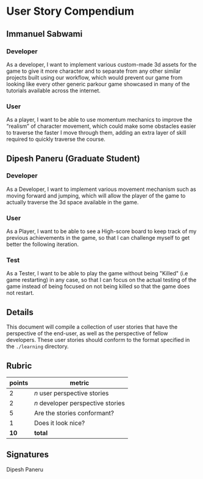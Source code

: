 # User Story Compendium

## Immanuel Sabwami
### Developer
As a developer, I want to implement various custom-made 3d assets for the game to give it more character and to separate from any other similar projects built using our workflow, which would prevent our game from looking like every other generic parkour game showcased in many of the tutorials available across the internet.

### User
As a player, I want to be able to use momentum mechanics to improve the “realism” of character movement, which could make some obstacles easier to traverse the faster I move through them, adding an extra layer of skill required to quickly traverse the course. 

## Dipesh Paneru (Graduate Student)

### Developer
As a Developer, I want to implement various movement mechanism such as moving forward and jumping, which will allow the player of the game to actually traverse the 3d space available in the game.

### User
As a Player, I want to be able to see a High-score board to keep track of my previous achievements in the game, so that I can challenge myself to get better the following iteration. 

### Test
As a Tester, I want to be able to play the game without being "Killed" (i.e game restarting) in any case, so that I can focus on the actual testing of the game instead of being focused on not being killed so that the game does not restart.

## Details
This document will compile a collection of user stories that have the perspective of the end-user, as well as the perspective of fellow developers. These user stories should conform to the format specified in the `./learning` directory.

## Rubric
| points | metric                             |
| ------ | -----------------------------------|
| 2      | _n_ user perspective stories       |
| 2      | _n_ developer perspective stories  |
| 5      | Are the stories conformant?        |
| 1      | Does it look nice?                 |
| **10** | **total**                          |


## Signatures

Dipesh Paneru